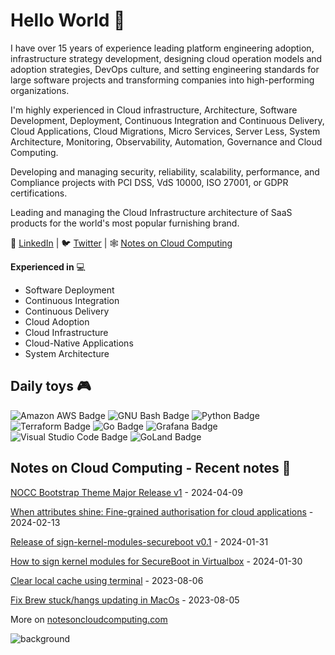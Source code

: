 # Hello World 👋

I have over 15 years of experience leading platform engineering adoption, infrastructure strategy development, designing cloud operation models and adoption strategies, DevOps culture, and setting engineering standards for large software projects and transforming companies into high-performing organizations.

I'm highly experienced in Cloud infrastructure, Architecture, Software Development, Deployment, Continuous Integration and Continuous Delivery, Cloud Applications, Cloud Migrations, Micro Services, Server Less, System Architecture, Monitoring, Observability, Automation, Governance and Cloud Computing.

Developing and managing security, reliability, scalability, performance, and Compliance projects with PCI DSS, VdS 10000, ISO 27001, or GDPR certifications.

Leading and managing the Cloud Infrastructure architecture of SaaS products for the world's most popular furnishing brand.

💬 [LinkedIn](https://www.linkedin.com/in/carlesloriente/) | 🐦 [Twitter](https://twitter.com/godarthvader) | 🕸️ [Notes on Cloud Computing](https://www.notesoncloudcomputing.com/)

**Experienced in** 💻

- Software Deployment
- Continuous Integration
- Continuous Delivery
- Cloud Adoption
- Cloud Infrastructure
- Cloud-Native Applications
- System Architecture

## Daily toys 🎮

![Amazon AWS Badge](https://img.shields.io/badge/Amazon%20AWS-232F3E?logo=amazonaws&logoColor=fff&style=plastic)
![GNU Bash Badge](https://img.shields.io/badge/GNU%20Bash-4EAA25?logo=gnubash&logoColor=fff&style=plastic)
![Python Badge](https://img.shields.io/badge/Python-3776AB?logo=python&logoColor=fff&style=plastic)
![Terraform Badge](https://img.shields.io/badge/Terraform-7B42BC?logo=terraform&logoColor=fff&style=plastic)
![Go Badge](https://img.shields.io/badge/Go-00ADD8?logo=go&logoColor=fff&style=plastic)
![Grafana Badge](https://img.shields.io/badge/Grafana-F46800?logo=grafana&logoColor=fff&style=plastic)
![Visual Studio Code Badge](https://img.shields.io/badge/Visual%20Studio%20Code-007ACC?logo=visualstudiocode&logoColor=fff&style=plastic)
![GoLand Badge](https://img.shields.io/badge/GoLand-000?logo=goland&logoColor=fff&style=plastic)

## Notes on Cloud Computing - Recent notes 📰

<!-- blog starts -->
[NOCC Bootstrap Theme Major Release v1](https://www.notesoncloudcomputing.com/posts/2024-04-09-nocc-bootstrap-theme-major-release-v1/) - 2024-04-09

[When attributes shine: Fine-grained authorisation for cloud applications](https://www.notesoncloudcomputing.com/posts/2024-02-13-fine-grained-authorisation-for-cloud-applications/) - 2024-02-13

[Release of sign-kernel-modules-secureboot v0.1](https://www.notesoncloudcomputing.com/posts/2024-01-31-sign-kernel-modules-v0-1-release/) - 2024-01-31

[How to sign kernel modules for SecureBoot in Virtualbox](https://www.notesoncloudcomputing.com/posts/2024-01-30-virtualbox-signing-kernel-modules-secureboot/) - 2024-01-30

[Clear local cache using terminal](https://www.notesoncloudcomputing.com/posts/2023-08-06-flushcache-and-kill-mdnsresponder/) - 2023-08-06

[Fix Brew stuck/hangs updating in MacOs](https://www.notesoncloudcomputing.com/posts/2023-08-05-fix-brew-stuck-updating/) - 2023-08-05

<!-- blog ends -->

More on [notesoncloudcomputing.com](https://www.notesoncloudcomputing.com/)

![background](https://www.notesoncloudcomputing.com/assets/vendor/nocc-bootstrap-theme/images/nocc/nocc-showcase.webp)
